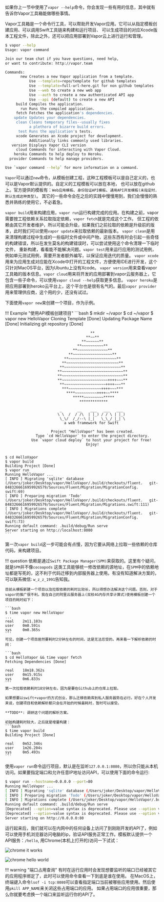 如果你上一节中使用了`vapor --help`命令，你会发现一些有用的信息，其中就有告诉你Vapor工具箱能做哪些事情。

Vapor工具箱是一个命令行工具，可以帮助开发Vapor应用。它可以从指定模板创建应用、可以调用Swift工具链来构建和运行项目、
可以生成项目的对应Xcode版本工程文件，除此之外，还可以把应用部署到Vapor云上进行运行和管理。


```bash
$ vapor --help
Usage: vapor command

Join our team chat if you have questions, need help,
or want to contribute: http://vapor.team

Commands:
       new Creates a new Vapor application from a template.
           Use --template=repo/template for github templates
           Use --template=full-url-here.git for non github templates
           Use --web to create a new web app
           Use --auth to create a new authenticated API app
           Use --api (default) to create a new API
     build Compiles the application.
       run Runs the compiled application.
     fetch Fetches the application's dependencies.
    update Updates your dependencies.
     clean Cleans temporary files--usually fixes
           a plethora of bizarre build errors.
      test Runs the application's tests.
     xcode Generates an Xcode project for development.
           Additionally links commonly used libraries.
   version Displays Vapor CLI version
     cloud Commands for interacting with Vapor Cloud.
    heroku Commands to help deploy to Heroku.
  provider Commands to help manage providers.

Use `vapor command --help` for more information on a command.
```

`Vapor`可以通过`new`命令，从模板创建工程，这种工程模板可以是自己定义的，也可以是Vapor默认提供的。自定义的工程模板可以放在本地，
也可以放在github上。官方提供的模板有：`Web应用模板`、`身份验证API模板`、`通用API开发模板(未指定时，默认生成这种类型)`。
其它的一些命令会在之后的实践中慢慢用到，我们会慢慢的熟悉并熟练的使用它，不必着急。

`vapor build`用来构建应用，`vapor run`运行构建完成的应用。在构建之前，vapor需要按工程依赖关系拉取指定依赖，`vapor fetch`就是完成这个工作。
但工程的依赖由其它开发者维护，所以可能会升级，如果我们之前拉取的依赖是升级前的版本，此时我们可以使用`vapor update`来拉取依赖的最新版本。
`vapor clean`是用来清理构建过程中生成的一些临时文件或中间产物，这些东西有时会引起一些奇怪的构建错误，所以在发生莫名的构建错误时，可以尝试使用这个命令清理一下临时文件，
重新构建，看看能不能解决问题。`vapor test`用来运行应用的测试用例，例如单元测试用例，需要开发者额外编写，以保证应用迭代的质量。
`vapor xcode`用来为应用生成对应能在Xcode中打开的工程文件，方便使用IDE进行开发，这个只针对MacOS平台，因为Ubuntu上没有Xcode。
`vapor version`用来查看vapor工具箱的版本信息。`vapor cloud`用来将开发的应用部署到vapor云服务器上，它包含一些子命令，可以使用`vapor cloud --help`获取更多信息。
`vapor heroku`是把应用部署到heroko云平台上，这个平台也是很有名气的。最后`vapor provider`用来管理供应商，这个用的少，还没有试过。


下面使用`vapor new`来创建一个项目，作为示例。

!!! Example "使用API模板创建项目"
    ```bash
    $ mkdir ~/vapor
    $ cd ~/vapor
    $ vapor new HelloVapor
    Cloning Template [Done]
    Updating Package Name [Done]
    Initializing git repository [Done]     

                                           **
                                         **~~**
                                       **~~~~~~**
                                     **~~~~~~~~~~**
                                   **~~~~~~~~~~~~~~**
                                 **~~~~~~~~~~~~~~~~~~**
                               **~~~~~~~~~~~~~~~~~~~~~~**
                              **~~~~~~~~~~~~~~~~~~~~~~~~**
                             **~~~~~~~~~~~~~~~~~~~~~~~~~~**
                            **~~~~~~~~~~~~~~~~~~~~~~~~~~~~**
                            **~~~~~~~~~~~~~~~~~~~~~~~~~~~~**
                            **~~~~~~~~~~~~~~~~~~~~~++++~~~**
                             **~~~~~~~~~~~~~~~~~~~++++~~~**
                              ***~~~~~~~~~~~~~~~++++~~~***
                                ****~~~~~~~~~~++++~~****
                                   *****~~~~~~~~~*****
                                      *************
                             
                             _       __    ___   ___   ___
                            \ \  /  / /\  | |_) / / \ | |_)
                             \_\/  /_/--\ |_|   \_\_/ |_| \
                               a web framework for Swift     

                         Project "HelloVapor" has been created.
                  Type `cd HelloVapor` to enter the project directory.
                Use `vapor cloud deploy` to host your project for free!
                                         Enjoy!    
    

    $ cd HelloVapor
    $ vapor build
    Building Project [Done]
    $ vapor run
    Running HelloVapor ...
    [ INFO ] Migrating 'sqlite' database    (/Users/joker/Desktop/vapor/HelloVapor/.build/checkouts/fluent.   git-8483266616959926579/Sources/Fluent/Migration/MigrationConfig.  swift:69)
    [ INFO ] Preparing migration 'Todo'     (/Users/joker/Desktop/vapor/HelloVapor/.build/checkouts/fluent.   git-8483266616959926579/Sources/Fluent/Migration/Migrations.swift:111)
    [ INFO ] Migrations complete    (/Users/joker/Desktop/vapor/HelloVapor/.build/checkouts/fluent.   git-8483266616959926579/Sources/Fluent/Migration/MigrationConfig.  swift:73)
    Running default command: .build/debug/Run serve
    Server starting on http://localhost:8080
    ```

第一次`vapor build`这一步可能会有点慢，因为它要从网络上拉取一些依赖的仓库代码，来构建项目。

!!! question 
    依赖是通过`Swift Package Manager(SPM)`来获取的。这里有个疑问，就是`SPM`并不像`cocoapods`
    这类工具能够统一修改依赖的源地址，在`SPM`中的依赖地址都是写死的，这不利于代码迁移到内部服务器上使用。有没有知道解决方案的，可以联系微信: `w_z_z_1991`告知我。

    目前从模板新建一个项目以及拉取依赖的耗时比较长，所以得想办法解决这个问题。否则，对于vapor的推广很不利。我在自己的阿里云服务器上(双核4G内存共享计算式)使用模板创建一个项目的耗时如下：

    ```bash
    $ time vapor new HelloVapor
    ...
    real    2m11.103s
    user    0m0.591s
    sys     0m0.365s
    ```
    可见，创建一个项目居然要耗时2分钟左右的时间，这是无法忍受的。再来看一下解析依赖的时间：

    ```bash
    $ cd HelloVapor && time vapor fetch
    Fetching Dependencies [Done]

    real    18m18.362s
    user    0m15.915s
    sys     0m6.833s
    ```
    第一次拉取依赖耗时18分钟左右，因为是要在Github上的仓库上拉取。
    
    如果想要以swift+vapor的方式创业，那么迁移依赖库到私人服务器势在必行。好在个人开发来说，创建项目和依赖解析都只会在开始的时候最耗时，暂时可以接受。

    **TODO**: 调研这个问题的解析方案。

    初始构建耗时较大，之后就是增量构建：
    ```bash
    $ time vapor build
    Building Project [Done]

    real    0m52.346s
    user    1m26.204s
    sys     0m5.493s
    ```


使用`vapor run`命令运行项目，默认是在监听`127.0.0.1:8080`，所以你只能从本机访问。如果要指定端口和允许任意IP地址访问API，可以使用下面的命令运行:
```bash
$ vapor run --hostname=0.0.0.0 --port=80
Running HelloVapor ...
[ INFO ] Migrating 'sqlite' database (/Users/joker/Desktop/vapor/HelloVapor/.build/checkouts/fluent.git-8483266616959926579/Sources/Fluent/Migration/MigrationConfig.swift:69)
[ INFO ] Preparing migration 'Todo' (/Users/joker/Desktop/vapor/HelloVapor/.build/checkouts/fluent.git-8483266616959926579/Sources/Fluent/Migration/Migrations.swift:111)
[ INFO ] Migrations complete (/Users/joker/Desktop/vapor/HelloVapor/.build/checkouts/fluent.git-8483266616959926579/Sources/Fluent/Migration/MigrationConfig.swift:73)
Running default command: .build/debug/Run serve
[Deprecated] --option=value syntax is deprecated. Please use --option value (with no =) instead.
[Deprecated] --option=value syntax is deprecated. Please use --option value (with no =) instead.
Server starting on http://0.0.0.0:80
```

运行起来后，我们就可以在内网中的任何设备上访问了到刚刚开发的API了，例如可以使用手机浏览器访问电脑的ip，验证API服务正常工作。模板默认提供一个API服务：`/hello`, 用Chrome(本机上打开的)访问一下试试：

![chrome it works](/assets/it_works.png)

![chrome hello world](/assets/hello_world.png)


!!! warning "端口占用查询"
    有时在运行应用时会发现想要监听的端口已经被其它的应用程序绑定了，此时可以使用命令查看一下到底是谁在使用。
    在MacOS上，终端键入命令`lsof -i tcp:8080`可以查看指定端口当前被哪些应用使用。然后使用`pkill APP_NAME`来关闭这些占用端口的应用。
    如果占用端口的应用很重要，那么你就要考虑换一个端口来监听运行你的API了。
